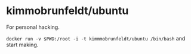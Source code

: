 # kimmobrunfeldt/ubuntu

For personal hacking.

`docker run -v $PWD:/root -i -t kimmmobrunfeldt/ubuntu /bin/bash` and start making.
